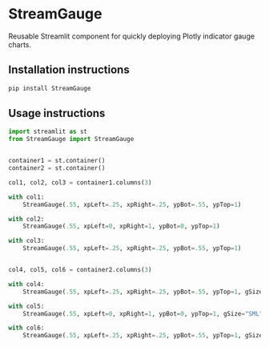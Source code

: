 # StreamGauge

Reusable Streamlit component for quickly deploying Plotly indicator gauge charts.

## Installation instructions

```sh
pip install StreamGauge
```

## Usage instructions

```python
import streamlit as st
from StreamGauge import StreamGauge


container1 = st.container()
container2 = st.container()

col1, col2, col3 = container1.columns(3)

with col1:
    StreamGauge(.55, xpLeft=.25, xpRight=.25, ypBot=.55, ypTop=1)

with col2:
    StreamGauge(.55, xpLeft=0, xpRight=1, ypBot=0, ypTop=1)

with col3:
    StreamGauge(.55, xpLeft=.25, xpRight=.25, ypBot=.55, ypTop=1)


col4, col5, col6 = container2.columns(3)

with col4:
    StreamGauge(.55, xpLeft=.25, xpRight=.25, ypBot=.55, ypTop=1, gSize="LRG")

with col5:
    StreamGauge(.55, xpLeft=0, xpRight=1, ypBot=0, ypTop=1, gSize="SML")

with col6:
    StreamGauge(.55, xpLeft=.25, xpRight=.25, ypBot=.55, ypTop=1, gSize="MED")

```